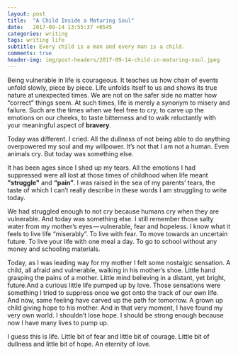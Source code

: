 ```yaml
---
layout: post
title:  "A Child Inside a Maturing Soul"
date:   2017-09-14 13:55:37 +0545
categories: writing
tags: writing life
subtitle: Every child is a man and every man is a child.
comments: true
header-img: img/post-headers/2017-09-14-child-in-maturing-soul.jpeg
---
```


Being vulnerable in life is courageous. It teaches us how chain of events unfold slowly, piece by piece.
Life unfolds itself to us and shows its true nature at unexpected times.
We are not on the safer side no matter how “correct” things seem. At such times, life is merely a synonym to misery and failure.
Such are the times when we feel free to cry, to carve up the emotions on our cheeks, to taste bitterness and to walk reluctantly
with your meaningful aspect of **bravery**.  

Today was different. I cried. All the dullness of not being able to do anything overpowered my soul and my willpower.
It’s not that I am not a human. Even animals cry. But today was something else.  

It has been ages since I shed up my tears. All the emotions I had suppressed were all lost at those times of childhood when life meant 
**"struggle"** and **“pain”**. I was raised in the sea of my parents’ tears, the taste of which I can’t really describe in these words
I am struggling to write today.  

We had struggled enough to not cry because humans cry when they are vulnerable. And today was something else.
I still remember those salty water from my mother’s eyes — vulnerable, fear and hopeless. I know what it feels to live life “miserably”.
To live with fear. To move towards an uncertain future. To live your life with one meal a day.
To go to school without any money and schooling materials.  

Today, as I was leading way for my mother I felt some nostalgic sensation. A child, all afraid and vulnerable, walking in his mother’s shoe.
Little hand grasping the pains of a mother. Little mind believing in a distant, yet bright, future.And a curious little life pumped up by love.
Those sensations were something I tried to suppress once we got onto the track of our own life. And now, same feeling have carved up the path
for tomorrow. A grown up child giving hope to his mother. And in that very moment, I have found my very own world. I shouldn’t lose hope.
I should be strong enough because now I have many lives to pump up.  

I guess this is life. Little bit of fear and little bit of courage. Little bit of dullness and little bit of hope. An eternity of love.  
